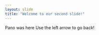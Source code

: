 ```yaml
---
layout: slide
title: "Welcome to our second slide!"
---
```

Pano was here
Use the left arrow to go back!
